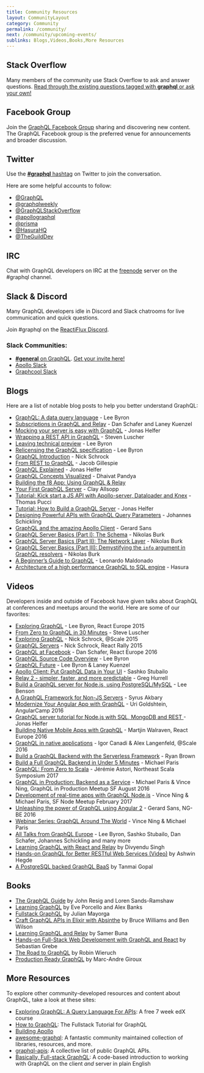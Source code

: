 ```yaml
---
title: Community Resources
layout: CommunityLayout
category: Community
permalink: /community/
next: /community/upcoming-events/
sublinks: Blogs,Videos,Books,More Resources
---
```


## Stack Overflow

Many members of the community use Stack Overflow to ask and answer questions. [Read through the existing questions tagged with **graphql** or ask your own!](http://stackoverflow.com/questions/tagged/graphql)

## Facebook Group

Join the [GraphQL Facebook Group](https://www.facebook.com/groups/graphql.community/) sharing and discovering new content. The GraphQL Facebook group is the preferred venue for announcements and broader discussion.

## Twitter

Use the [**#graphql** hashtag](https://twitter.com/search?q=%23GraphQL&src=tyah) on Twitter to join the conversation.

Here are some helpful accounts to follow:
- [@GraphQL](https://twitter.com/GraphQL)
- [@graphqlweekly](https://twitter.com/graphqlweekly)
- [@GraphQLStackOverflow](https://twitter.com/GraphQLatSO)
- [@apollographql](https://twitter.com/apollographql)
- [@prisma](https://twitter.com/prisma)
- [@HasuraHQ](https://twitter.com/HasuraHQ)
- [@TheGuildDev](https://twitter.com/TheGuildDev)

## IRC

Chat with GraphQL developers on IRC at the [freenode](https://freenode.net/) server on the #graphql channel.

## Slack & Discord

Many GraphQL developers idle in Discord and Slack chatrooms for live
communication and quick questions.

Join #graphql on the [ReactiFlux Discord](http://join.reactiflux.com/).

### Slack Communities:

- [**#general** on GraphQL](https://graphql.slack.com/messages/general/). [Get your invite here!](https://graphql-slack.herokuapp.com/)
- [Apollo Slack](http://apollostack.com/#slack)
- [Graphcool Slack](https://slack.graph.cool/)

## Blogs

Here are a list of notable blog posts to help you better understand GraphQL:

- [GraphQL: A data query language](/blog/graphql-a-query-language/) - Lee Byron
- [Subscriptions in GraphQL and Relay](/blog/subscriptions-in-graphql-and-relay/) - Dan Schafer and Laney Kuenzel
- [Mocking your server is easy with GraphQL](/blog/mocking-with-graphql/) - Jonas Helfer
- [Wrapping a REST API in GraphQL](/blog/rest-api-graphql-wrapper/) - Steven Luscher
- [Leaving technical preview](/blog/production-ready/) - Lee Byron
- [Relicensing the GraphQL specification](https://medium.com/@leeb/relicensing-the-graphql-specification-e7d07a52301b) - Lee Byron
- [GraphQL Introduction](https://facebook.github.io/react/blog/2015/05/01/graphql-introduction.html) - Nick Schrock
- [From REST to GraphQL](https://0x2a.sh/from-rest-to-graphql-b4e95e94c26b#.tag7nzkrb) - Jacob Gillespie
- [GraphQL Explained](https://medium.com/apollo-stack/graphql-explained-5844742f195e#.zdykxos6i) - Jonas Helfer
- [GraphQL Concepts Visualized](https://medium.com/apollo-stack/the-concepts-of-graphql-bc68bd819be3#.hfczgtdsj) - Dhaivat Pandya
- [Building the f8 App: Using GraphQL & Relay](http://makeitopen.com/docs/en/1-A2-relay.html)
- [Your First GraphQL Server](https://medium.com/the-graphqlhub/your-first-graphql-server-3c766ab4f0a2#.ovn0y19k4) - Clay Allsopp
- [Tutorial: Kick start a JS API with Apollo-server, Dataloader and Knex](https://bamtech.gitbook.io/dev-standards/backend/graphql-js/getting-started-with-apollo-server-dataloader-knex.mo) - Thomas Pucci
- [Tutorial: How to Build a GraphQL Server](https://medium.com/apollo-stack/tutorial-building-a-graphql-server-cddaa023c035#.bu6sdnst4) - Jonas Helfer
- [Designing Powerful APIs with GraphQL Query Parameters](https://www.graph.cool/docs/tutorials/designing-powerful-apis-with-graphql-query-parameters-aing7uech3/) - Johannes Schickling
- [GraphQL and the amazing Apollo Client](https://medium.com/google-developer-experts/graphql-and-the-amazing-apollo-client-fe57e162a70c) - Gerard Sans
- [GraphQL Server Basics (Part I): The Schema](https://blog.graph.cool/graphql-server-basics-the-schema-ac5e2950214e) - Nikolas Burk
- [GraphQL Server Basics (Part II): The Network Layer](https://blog.graph.cool/graphql-server-basics-the-network-layer-51d97d21861) - Nikolas Burk
- [GraphQL Server Basics (Part III): Demystifying the `info` argument in GraphQL resolvers](https://blog.graph.cool/graphql-server-basics-demystifying-the-info-argument-in-graphql-resolvers-6f26249f613a) - Nikolas Burk
- [A Beginner’s Guide to GraphQL](https://www.freecodecamp.org/news/a-beginners-guide-to-graphql-86f849ce1bec/) - Leonardo Maldonado
- [Architecture of a high performance GraphQL to SQL engine](https://blog.hasura.io/architecture-of-a-high-performance-graphql-to-sql-server-58d9944b8a87) - Hasura

## Videos

Developers inside and outside of Facebook have given talks about GraphQL at conferences and meetups around the world. Here are some of our favorites:

- [Exploring GraphQL](https://www.youtube.com/watch?v=WQLzZf34FJ8) - Lee Byron, React Europe 2015
- [From Zero to GraphQL in 30 Minutes](https://www.youtube.com/watch?v=UBGzsb2UkeY) - Steve Luscher
- [Exploring GraphQL](https://www.youtube.com/watch?v=_9RgHXqH8J0) - Nick Schrock, @Scale 2015
- [GraphQL Servers](https://www.youtube.com/watch?v=KOudxKJXsjc) - Nick Schrock, React Rally 2015
- [GraphQL at Facebook](https://www.youtube.com/watch?v=etax3aEe2dA) - Dan Schafer, React Europe 2016
- [GraphQL Source Code Overview](https://www.youtube.com/watch?v=IqtYr6RX32Q) - Lee Byron
- [GraphQL Future](https://www.youtube.com/watch?v=ViXL0YQnioU) - Lee Byron & Laney Kuenzel
- [Apollo Client: Put GraphQL Data in Your UI](https://www.youtube.com/watch?v=u1E0CbGeICo) - Sashko Stubailo
- [Relay 2 - simpler, faster, and more predictable](https://www.youtube.com/watch?v=OEfUBN9dAI8) - Greg Hurrell
- [Build a GraphQL server for Node.js, using PostgreSQL/MySQL](https://www.youtube.com/watch?v=DNPVqK_woRQ) - Lee Benson
- [A GraphQL Framework for Non-JS Servers](https://www.youtube.com/watch?v=RNoyPSrQyPs) - Syrus Akbary
- [Modernize Your Angular App with GraphQL](https://www.youtube.com/watch?v=E8feZBidZcs) - Uri Goldshtein, AngularCamp 2016
- [GraphQL server tutorial for Node.js with SQL, MongoDB and REST ](https://www.youtube.com/watch?v=PHabPhgRUuU) - Jonas Helfer
- [Building Native Mobile Apps with GraphQL](https://www.youtube.com/watch?v=z5rz3saDPJ8) - Martjin Walraven, React Europe 2016
- [GraphQL in native applications](https://atscaleconference.com/videos/graphql-in-native-applications-at-scale/) - Igor Canadi & Alex Langenfeld, @Scale 2016
- [Build a GraphQL Backend with the Serverless Framework](https://acloud.guru/learn/serverless-with-graphql) - Ryan Brown
- [Build a Full GraphQL Backend in Under 5 Minutes](https://www.youtube.com/watch?v=bJ8pnYd6jPQ) - Michael Paris
- [GraphQL: From Zero to Scala](https://www.youtube.com/watch?v=6ttypoLyRaU) - Jérémie Astori, Northeast Scala Symposium 2017
- [GraphQL in Production: Backend as a Service](https://www.youtube.com/watch?v=U2NKoStGBvE) - Michael Paris & Vince Ning, GraphQL in Production Meetup SF August 2016
- [Development of real-time apps with GraphQL Node.js](https://youtu.be/yh_A6CEqsSM) - Vince Ning & Michael Paris, SF Node Meetup February 2017
- [Unleashing the power of GraphQL using Angular 2](https://www.youtube.com/watch?v=VYpJ9pfugM8) - Gerard Sans, NG-BE 2016
- [Webinar Series: GraphQL Around The World](https://graphql-world.com/webinar) - Vince Ning & Michael Paris
- [All Talks from GraphQL Europe](https://www.youtube.com/playlist?list=PLn2e1F9Rfr6n_WFm9fPE-_wYPrYvSTySt) - Lee Byron, Sashko Stubailo, Dan Schafer, Johannes Schickling and many more
- [Learning GraphQL with React and Relay](https://www.packtpub.com/application-development/learning-graphql-react-and-relay-video) by Divyendu Singh
- [Hands-on GraphQL for Better RESTful Web Services (Video)](https://www.packtpub.com/application-development/hands-graphql-better-restful-web-services-video) by Ashwin Hegde
- [A PostgreSQL backed GraphQL BaaS](https://www.youtube.com/watch?v=neIZcc8y3B0) by Tanmai Gopal

## Books

- [The GraphQL Guide](https://graphql.guide) by John Resig and Loren Sands-Ramshaw
- [Learning GraphQL](https://www.amazon.com/Learning-GraphQL-Declarative-Fetching-Modern/dp/1492030716/) by Eve Porcello and Alex Banks
- [Fullstack GraphQL](https://www.graphql.college/fullstack-graphql) by Julian Mayorga
- [Craft GraphQL APIs in Elixir with Absinthe](https://pragprog.com/book/wwgraphql/craft-graphql-apis-in-elixir-with-absinthe) by Bruce Williams and Ben Wilson
- [Learning GraphQL and Relay](https://www.packtpub.com/web-development/learning-graphql-and-relay) by Samer Buna
- [Hands-on Full-Stack Web Development with GraphQL and React](https://www.packtpub.com/web-development/hands-full-stack-web-development-graphql-and-react) by Sebastian Grebe
- [The Road to GraphQL](https://www.robinwieruch.de/the-road-to-graphql-book/) by Robin Wieruch
- [Production Ready GraphQL](https://book.productionreadygraphql.com/) by Marc-Andre Giroux

## More Resources

To explore other community-developed resources and content about GraphQL, take a look at these sites:

- [Exploring GraphQL: A Query Language For APIs](https://www.edx.org/course/exploring-graphql-a-query-language-for-apis): A free 7 week edX course
- [How to GraphQL](https://www.howtographql.com): The Fullstack Tutorial for GraphQL
- [Building Apollo](https://blog.apollographql.com)
- [awesome-graphql](https://github.com/chentsulin/awesome-graphql): A fantastic community maintained collection of libraries, resources, and more.
- [graphql-apis](https://github.com/APIs-guru/graphql-apis): A collective list of public GraphQL APIs.
- [Basically, Full-stack GraphQL](https://github.com/TejasQ/basically-fullstack-graphql): A code-based introduction to working with GraphQL on the client _and_ server in plain English
